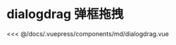 # dialogdrag 弹框拖拽

<demo-block 
title="示例"
description="elemtui 的 el-dialog组件，添加v-dialogdrag指令即可拖动">
  <md-dialogdrag  :endVal="520520520" ></md-dialogdrag>
  <highlight-code slot="highlight" lang="vue">
<<< @/docs/.vuepress/components/md/dialogdrag.vue
  </highlight-code>
</demo-block>




<vssue/>
